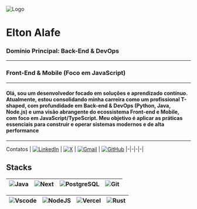

![Logo]()


# Elton Alafe
### Domínio Principal: Back-End & DevOps  
---
### Front-End & Mobile (Foco em JavaScript)
---
#### Olá, sou um desenvolvedor focado em soluções e aprendizado contínuo. Atualmente, estou consolidando minha carreira como um profissional T-shaped, com profundidade em Back-end & DevOps (Python, Java, Node.js) e uma visão abrangente do ecossistema Front-end e Mobile, com foco em JavaScript/TypeScript. Meu objetivo é aplicar as práticas essenciais para construir e operar sistemas modernos e de alta performance
---
Contatos
| [![LinkedIn](https://img.shields.io/badge/LinkedIn-0077B5?style=for-the-badge&logo=linkedin&logoColor=white)](https://www.linkedin.com/in/elton-alafe-7310891a6) | [![X](https://img.shields.io/badge/X-000?style=for-the-badge&logo=x)](https://twitter.com/EltonAlafe) | [![Gmail](https://img.shields.io/badge/Gmail-333333?style=for-the-badge&logo=gmail&logoColor=red)](mailto:eltonalafe@gmail.com) | [![GitHub](https://img.shields.io/badge/GitHub-100000?style=for-the-badge&logo=github&logoColor=white)](https://github.com/eltonalafe)
|-|-|-|-|

## Stacks

| ![Java](https://img.shields.io/badge/java-%23ED8B00.svg?style=for-the-badge&logo=openjdk&logoColor=white) |  ![Next](https://img.shields.io/badge/Next-black?style=for-the-badge&logo=next.js&logoColor=white) | ![PostgreSQL](https://img.shields.io/badge/PostgreSQL-000?style=for-the-badge&logo=postgresql) | ![Git](https://img.shields.io/badge/GIT-E44C30?style=for-the-badge&logo=git&logoColor=white) |
|-|-|-|-|

| ![Vscode](https://img.shields.io/badge/Vscode-007ACC?style=for-the-badge&logo=visual-studio-code&logoColor=white) | ![NodeJS](https://img.shields.io/badge/node.js-6DA55F?style=for-the-badge&logo=node.js&logoColor=white) | ![Vercel](https://img.shields.io/badge/vercel-%23000000.svg?style=for-the-badge&logo=vercel&logoColor=white) | ![Rust](https://img.shields.io/badge/rust-%23000000.svg?style=for-the-badge&logo=rust&logoColor=white) |
|-|-|-|-|
